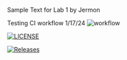 Sample Text for Lab 1 by Jermon

Testing CI workflow 1/17/24
![workflow](https://github.com/Jermon1/sem/actions/workflows/main.yml/badge.svg)

[![LICENSE](https://img.shields.io/github/license/Jermon1/sem.svg?style=flat-square)](https://github.com/Jermon1/sem/blob/master/LICENSE)

[![Releases](https://img.shields.io/github/release/Jermon1/sem/all.svg?style=flat-square)](https://github.com/Jermon1/sem/releases)